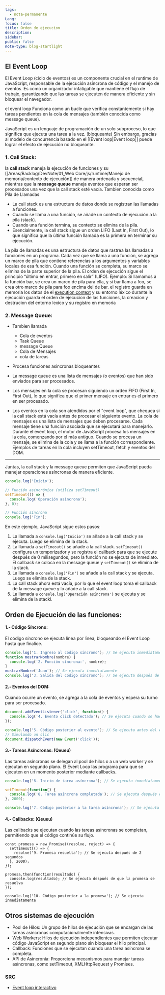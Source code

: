 ```yaml
---
tags:
  - nota-permanente
Lang: 
focus: false
title: Orden de ejecucion
description: 
sidebar: 
public: false
note-type: blog-startlight
---
```

## El Event Loop

El Event Loop (ciclo de eventos) es un componente crucial en el runtime de JavaScript, responsable de la ejecución asíncrona de código y el manejo de eventos. Es como un organizador infatigable que mantiene el flujo de trabajo, garantizando que las tareas se ejecuten de manera eficiente y sin bloquear el navegador.

el event loop Funciona como un bucle que verifica constantemente si hay tareas pendientes en la cola de mensajes (también conocida como message queue).

JavaScript es un lenguaje de programación de un solo subproceso, lo que significa que ejecuta una tarea a la vez. (bloqueante)  Sin embargo, gracias al modelo de concurrencia basado en el [[Event loop|Event loop]]  puede lograr el efecto de ejecución no bloqueante.


### 1. **Call Stack**:

la **call stack** maneja la ejecución de funciones y su [[Areas/Backlog/DevNote/01_Web Core/js/runtime/Manejo de memoria/contexto de ejecución]] de manera ordenada y secuencial, mientras que la **message queue** maneja eventos que esperan ser procesados una vez que la call stack esté vacía. 
Tambien conocida como Pila de Llamadas
- La call stack es una estructura de datos donde se registran las llamadas a funciones.
- Cuando se llama a una función, se añade un contexto de ejecución a la pila (stack).
- Cuando una función termina, su contexto se elimina de la pila.
- Esencialmente, la call stack sigue un orden LIFO (Last In, First Out), lo que significa que la última función llamada es la primera en terminar su ejecución.

La pila de llamadas es una estructura de datos que rastrea las llamadas a funciones en un programa.
Cada vez que se llama a una función, se agrega un marco de pila que contiene referencias a los argumentos y variables locales de esa función.
Cuando una función se completa, su marco se elimina de la parte superior de la pila.
El orden de ejecución sigue el principio “último en entrar, primero en salir” (LIFO).
Ejemplo: Si llamamos a la función bar, se crea un marco de pila para ella, y si bar llama a foo, se crea otro marco de pila para foo encima del de bar.
el registro guarda en memoria los datos de el [execution context](#execution-context) y su entorno léxico durante la ejecución
guarda el orden de ejecucion de las funciones, la creacion y destrucion del entorno lexico y su registro en memoria


### 2. **Message Queue**: 
- Tambien llamada 
	- Cola de eventos
	- Task Queue
	- message Queue
	- Cola de Mensajes
	- cola de tareas

- Procesa funciones asincronas bloqueantes
- La message queue es una lista de mensajes (o eventos) que han sido enviados para ser procesados.
- Los mensajes en la cola se procesan siguiendo un orden FIFO (First In, First Out), lo que significa que el primer mensaje en entrar es el primero en ser procesado.
- Los eventos en la cola son atendidos por el "event loop", que chequea si la call stack está vacía antes de procesar el siguiente evento.
La cola de mensajes es una lista de mensajes que deben procesarse.
Cada mensaje tiene una función asociada que se ejecutará para manejarlo.
Durante el event loop, el motor de JavaScript procesa los mensajes en la cola, comenzando por el más antiguo.
Cuando se procesa un mensaje, se elimina de la cola y se llama a la función correspondiente.
Ejemplos de tareas en la cola incluyen setTimeout, fetch y eventos del DOM.

---
Juntas, la call stack y la message queue permiten que JavaScript pueda manejar operaciones asíncronas de manera eficiente.

```js
console.log('Inicio');

// Función asincrónica (utiliza setTimeout)
setTimeout(() => {
  console.log('Operación asíncrona');
}, 0);

// Función síncrona
console.log('Fin');
```

En este ejemplo, JavaScript sigue estos pasos:

1. La llamada a `console.log('Inicio')` se añade a la call stack y se ejecuta. Luego se elimina de la stack.
2. La llamada a `setTimeout()` se añade a la call stack. `setTimeout()` configura un temporizador y se registra el callback para que se ejecute después de 0 milisegundos, pero la función no se ejecuta de inmediato. El callback se coloca en la message queue y `setTimeout()` se elimina de la stack.
3. La llamada a `console.log('Fin')` se añade a la call stack y se ejecuta. Luego se elimina de la stack.
4. La call stack ahora está vacía, por lo que el event loop toma el callback de la message queue y lo añade a la call stack.
5. La llamada a `console.log('Operación asíncrona')` se ejecuta y se elimina de la stackl.


## Orden de Ejecución de las funciones:

#### 1.- Código Síncrono: 
El código síncrono se ejecuta línea por línea, bloqueando el Event Loop hasta que finalice. 
```js
console.log('1. Ingreso al código síncrono'); // Se ejecuta inmediatamente
function mostrarNombre(nombre) {
  console.log('2. Función síncrona:', nombre);
}
mostrarNombre('Juan'); // Se ejecuta inmediatamente
console.log('3. Salida del código síncrono'); // Se ejecuta después de la función
```


#### 2.-  Eventos del DOM: 
Cuando ocurre un evento, se agrega a la cola de eventos y espera su turno para ser procesado. 

```js
document.addEventListener('click', function() {
  console.log('4. Evento click detectado'); // Se ejecuta cuando se hace clic en el elemento
});

console.log('5. Código posterior al evento'); // Se ejecuta antes del evento click
// Simulando un clic
document.dispatchEvent(new Event('click'));
```

#### 3.-  Tareas Asíncronas:  (Qeueu)
Las tareas asíncronas se delegan al pool de hilos o a un web worker y se ejecutan en segundo plano. El Event Loop las programa para que se ejecuten en un momento posterior mediante callbacks. 
```js
console.log('6. Inicio de tarea asíncrona'); // Se ejecuta inmediatamente

setTimeout(function() {
  console.log('8. Tarea asíncrona completada'); // Se ejecuta después de 2 segundos
}, 2000);

console.log('7. Código posterior a la tarea asíncrona'); // Se ejecuta inmediatamente
```

#### 4.- Callbacks: (Qeueu)
Las callbacks se ejecutan cuando las tareas asíncronas se completan, permitiendo que el código continúe su flujo. 
```JS
const promesa = new Promise((resolve, reject) => {
  setTimeout(() => {
    resolve('9. Promesa resuelta'); // Se ejecuta después de 2 segundos
  }, 2000);
});

promesa.then(function(resultado) {
  console.log(resultado); // Se ejecuta después de que la promesa se resuelva
});

console.log('10. Código posterior a la promesa'); // Se ejecuta inmediatamente
```

## Otros sistemas de ejecución

- Pool de Hilos: Un grupo de hilos de ejecución que se encargan de las tareas asíncronas computacionalmente intensivas.
- Web Workers: Hilos de ejecución independientes que permiten ejecutar código JavaScript en segundo plano sin bloquear el hilo principal.
- Callback: Funciones que se ejecutan cuando una tarea asíncrona se completa.
- API de Asincronía: Proporciona mecanismos para manejar tareas asíncronas, como setTimeout, XMLHttpRequest y Promises.



### SRC

-  [Event loop interactivo](https://vault-developer.github.io/event-loop-explorer/)